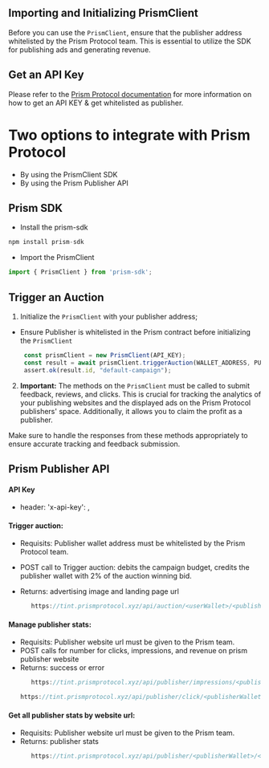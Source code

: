 ## Importing and Initializing PrismClient

Before you can use the `PrismClient`, ensure that the publisher address whitelisted by the Prism Protocol team. This is essential to utilize the SDK for publishing ads and generating revenue.

## Get an API Key
Please refer to the [Prism Protocol documentation](https://github.com/PrismAgents/documentation/wiki/TINT-Home) for more information on how to get an API KEY & get whitelisted as publisher.

# Two options to integrate with Prism Protocol
- By using the PrismClient SDK
- By using the Prism Publisher API

## Prism SDK

- Install the prism-sdk
```typescript
npm install prism-sdk
```
- Import the PrismClient
```typescript
import { PrismClient } from 'prism-sdk';
```
## Trigger an Auction

1. Initialize the `PrismClient` with your publisher address;
- Ensure Publisher is whitelisted  in the Prism contract before initializing the `PrismClient`
   ```typescript
    const prismClient = new PrismClient(API_KEY);
    const result = await prismClient.triggerAuction(WALLET_ADDRESS, PUBLISHER_WL_ADDRESS);
    assert.ok(result.id, "default-campaign");
   ```

2. **Important:** The methods on the `PrismClient` must be called to submit feedback, reviews, and clicks. This is crucial for tracking the analytics of your publishing websites and the displayed ads on the Prism Protocol publishers' space. Additionally, it allows you to claim the profit as a publisher.

Make sure to handle the responses from these methods appropriately to ensure accurate tracking and feedback submission.


## Prism Publisher API

#### API Key
  - header: 'x-api-key': <your-api-key>,

#### Trigger auction:
- Requisits: Publisher wallet address must be whitelisted by the Prism Protocol team.
- POST call to Trigger auction: debits the campaign budget, credits the publisher wallet with 2% of the auction winning bid.
- Returns: advertising image and landing page url

   ```typescript
      https://tint.prismprotocol.xyz/api/auction/<userWallet>/<publisherWallet>
   ```
#### Manage publisher stats:
- Requisits: Publisher website url must be given to the Prism team.
- POST calls for number for clicks, impressions, and revenue on prism publisher website
- Returns: success or error
   ```typescript
      https://tint.prismprotocol.xyz/api/publisher/impressions/<publisherWallet>/<websiteUrl>/<auctionWinnerId>
   ```
   ```typescript
   https://tint.prismprotocol.xyz/api/publisher/click/<publisherWallet>/<websiteUrl>/<auctionWinnerId>
   ```

#### Get all publisher stats by website url:
- Requisits: Publisher website url must be given to the Prism team.
- Returns: publisher stats
   ```typescript
      https://tint.prismprotocol.xyz/api/publisher/<publisherWallet>/<websiteUrl>
   ```
